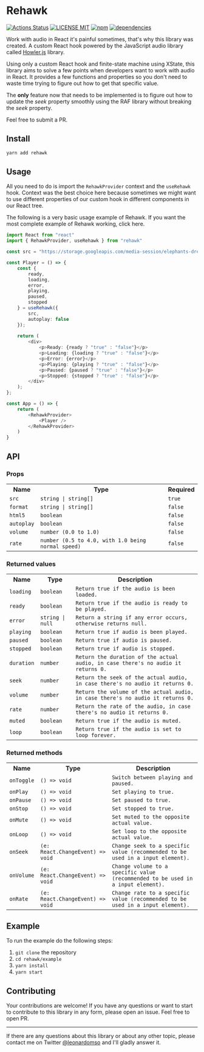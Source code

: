 
# Rehawk

[![Actions Status](https://github.com/leonardomso/rehawk/workflows/CI/badge.svg)](https://github.com/leonardomso/rehawk/actions)
[![LICENSE MIT](https://img.shields.io/badge/license-MIT-brightgreen.svg)](https://github.com/leonardomso/rehawk)
[![npm](https://img.shields.io/npm/v/rehawk.svg)](https://npmjs.org/package/rehawk)
[![dependencies](https://david-dm.org/leonardomso/rehawk.svg)](https://david-dm.org/leonardomso/rehawk)

Work with audio in React it's painful sometimes, that's why this library was created. A custom React hook powered by the JavaScript audio library called [Howler.js](https://howlerjs.com/) library.

Using only a custom React hook and finite-state machine using XState, this library aims to solve a few points when developers want to work with audio in React. It provides a few functions and properties so you don't need to waste time trying to figure out how to get that specific value.

The **only** feature now that needs to be implemented is to figure out how to update the *seek* property smoothly using the RAF library without breaking the *seek* property. 

Feel free to submit a PR.

## Install

```bash
yarn add rehawk
```

## Usage

All you need to do is import the `RehawkProvider` context and the `useRehawk` hook. Context was the best choice here because sometimes we might want to use different properties of our custom hook in different components in our React tree.

The following is a very basic usage example of Rehawk. If you want the most complete example of Rehawk working, click here.

```typescript
import React from "react"
import { RehawkProvider, useRehawk } from "rehawk"

const src = "https://storage.googleapis.com/media-session/elephants-dream/the-wires.mp3";

const Player = () => {
	const {
		ready,
		loading,
		error,
		playing,
		paused,
		stopped
	} = useRehawk({
		src,
		autoplay: false
	});
	
	return (
		<div>
			<p>Ready: {ready ? "true" : "false"}</p>
			<p>Loading: {loading ? "true" : "false"}</p>
			<p>Error: {error}</p>
			<p>Playing: {playing ? "true" : "false"}</p>
			<p>Paused: {paused ? "true" : "false"}</p>
			<p>Stopped: {stopped ? "true" : "false"}</p>
		</div>
	);
};

const App = () => {
    return (
        <RehawkProvider>
            <Player />
        </RehawkProvider>
    )
}
```

## API

### Props

<table>
  <tr>
    <th>Name</th>
    <th>Type</th>
    <th>Required</th>
  </tr>
  <tr>
    <td><code>src</code></td>
    <td><code>string | string[]</code></td>
    <td><code>true</code></td>
  </tr>
  <tr>
    <td><code>format</code></td>
    <td><code>string | string[]</code></td>
    <td><code>false</code></td>
  </tr>
    <tr>
    <td><code>html5</code></td>
    <td><code>boolean</code></td>
    <td><code>false</code></td>
  </tr>
   <tr>
    <td><code>autoplay</code></td>
    <td><code>boolean</code></td>
    <td><code>false</code></td>
  </tr>
   <tr>
    <td><code>volume</code></td>
    <td><code>number (0.0 to 1.0)</code></td>
    <td><code>false</code></td>
  </tr>
  <tr>
    <td><code>rate</code></td>
    <td><code>number (0.5 to 4.0, with 1.0 being normal speed)</code></td>
    <td><code>false</code></td>
  </tr>
</table>

### Returned values

<table>
  <tr>
    <th>Name</th>
    <th>Type</th>
    <th>Description</th>
  </tr>
  <tr>
    <td><code>loading</code></td>
    <td><code>boolean</code></td>
    <td>
    <code>Return true if the audio is been loaded.</code>
    </td>
  </tr>
  <tr>
    <td><code>ready</code></td>
    <td><code>boolean</code></td>
    <td>
    <code>Return true if the audio is ready to be played.</code>
    </td>
  </tr>
  <tr>
    <td><code>error</code></td>
    <td><code>string | null</code></td>
    <td>
    <code>Return a string if any error occurs, otherwise returns null.</code>
    </td>
  </tr>
  <tr>
    <td><code>playing</code></td>
    <td><code>boolean</code></td>
    <td>
    <code>Return true if audio is been played.</code>
    </td>
  </tr>
  <tr>
    <td><code>paused</code></td>
    <td><code>boolean</code></td>
    <td>
    <code>Return true if audio is paused.</code>
    </td>
  </tr>
  <tr>
    <td><code>stopped</code></td>
    <td><code>boolean</code></td>
    <td>
    <code>Return true if audio is stopped.</code>
    </td>
  </tr>
  <tr>
    <td><code>duration</code></td>
    <td><code>number</code></td>
    <td>
    <code>Return the duration of the actual audio, in case there's no audio it returns 0.</code>
    </td>
  </tr>
    <tr>
    <td><code>seek</code></td>
    <td><code>number</code></td>
    <td>
    <code>Return the seek of the actual audio, in case there's no audio it returns 0.</code>
    </td>
  </tr>
    <tr>
    <td><code>volume</code></td>
    <td><code>number</code></td>
    <td>
    <code>Return the volume of the actual audio, in case there's no audio it returns 0.</code>
    </td>
  </tr>
    <tr>
    <td><code>rate</code></td>
    <td><code>number</code></td>
    <td>
    <code>Return the rate of the audio, in case there's no audio it returns 0.</code>
    </td>
  </tr>
   <tr>
    <td><code>muted</code></td>
    <td><code>boolean</code></td>
    <td>
    <code>Return true if the audio is muted.</code>
    </td>
  </tr>
   <tr>
    <td><code>loop</code></td>
    <td><code>boolean</code></td>
    <td>
    <code>Return true if the audio is set to loop forever.</code>
    </td>
  </tr>
</table>

### Returned methods

<table>
  <tr>
    <th>Name</th>
    <th>Type</th>
    <th>Description</th>
  </tr>
  <tr>
    <td><code>onToggle</code></td>
    <td><code>() => void</code></td>
    <td>
    <code>Switch between playing and paused.</code>
    </td>
  </tr>
  <tr>
    <td><code>onPlay</code></td>
    <td><code>() => void</code></td>
    <td>
    <code>Set playing to true.</code>
    </td>
  </tr>
  <tr>
    <td><code>onPause</code></td>
    <td><code>() => void</code></td>
    <td>
    <code>Set paused to true.</code>
    </td>
  </tr>
  <tr>
    <td><code>onStop</code></td>
    <td><code>() => void</code></td>
    <td>
    <code>Set stopped to true.</code>
    </td>
  </tr>
  <tr>
    <td><code>onMute</code></td>
    <td><code>() => void</code></td>
    <td>
    <code>Set muted to the opposite actual value.</code>
    </td>
  </tr>
  <tr>
    <td><code>onLoop</code></td>
    <td><code>() => void</code></td>
    <td>
    <code>Set loop to the opposite actual value.</code>
    </td>
  </tr>
  <tr>
    <td><code>onSeek</code></td>
    <td><code>(e:  React.ChangeEvent<HTMLInputElement>) =>  void</code></td>
    <td>
    <code>Change seek to a specific value (recommended to be used in a input element).</code>
    </td>
  </tr>
     <tr>
    <td><code>onVolume</code></td>
    <td><code>(e:  React.ChangeEvent<HTMLInputElement>) =>  void</code></td>
    <td>
    <code>Change volume to a specific value (recommended to be used in a input element).</code>
    </td>
  </tr>
   <tr>
    <td><code>onRate</code></td>
    <td><code>(e:  React.ChangeEvent<HTMLInputElement>) =>  void</code></td>
    <td>
    <code>Change rate to a specific value (recommended to be used in a input element).</code>
    </td>
  </tr>
</table>


## Example

To run the example do the following steps:

1. `git clone` the repository
2. `cd rehawk/example`
3. `yarn install`
4. `yarn start`

## Contributing

Your contributions are welcome! If you have any questions or want to start to contribute to this library in any form, please open an issue. Feel free to open PR.

- - -

If there are any questions about this library or about any other topic, please contact me on Twitter  [@leonardomso](https://twitter.com/leonardomso) and I'll gladly answer it.
